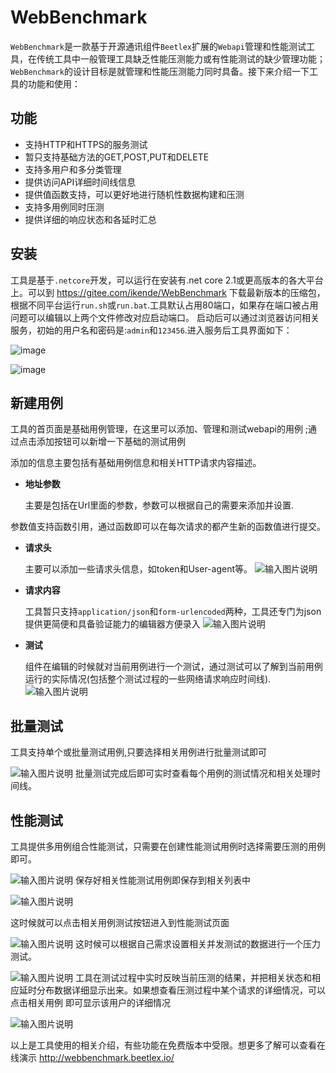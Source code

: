 # WebBenchmark
`WebBenchmark`是一款基于开源通讯组件`Beetlex`扩展的`Webapi`管理和性能测试工具，在传统工具中一般管理工具缺乏性能压测能力或有性能测试的缺少管理功能；`WebBenchmark`的设计目标是就管理和性能压测能力同时具备。接下来介绍一下工具的功能和使用：
## 功能
- 支持HTTP和HTTPS的服务测试
- 暂只支持基础方法的GET,POST,PUT和DELETE
- 支持多用户和多分类管理
- 提供访问API详细时间线信息
- 提供值函数支持，可以更好地进行随机性数据构建和压测
- 支持多用例同时压测
- 提供详细的响应状态和各延时汇总

## 安装
工具是基于`.netcore`开发，可以运行在安装有.net core 2.1或更高版本的各大平台上。可以到 https://gitee.com/ikende/WebBenchmark 下载最新版本的压缩包，根据不同平台运行`run.sh`或`run.bat`.工具默认占用80端口，如果存在端口被占用问题可以编辑以上两个文件修改对应启动端口。
启动后可以通过浏览器访问相关服务，初始的用户名和密码是:`admin`和`123456`.进入服务后工具界面如下：


![image](https://user-images.githubusercontent.com/2564178/86763474-f0197f00-c079-11ea-88ff-38a85ff279a4.png)


![image](https://user-images.githubusercontent.com/2564178/86763543-fc054100-c079-11ea-9e31-9e441d47678a.png)

## 新建用例
工具的首页面是基础用例管理，在这里可以添加、管理和测试webapi的用例 ;通过点击添加按钮可以新增一下基础的测试用例 



添加的信息主要包括有基础用例信息和相关HTTP请求内容描述。
- **地址参数**
 
  主要是包括在Url里面的参数，参数可以根据自己的需要来添加并设置.

参数值支持函数引用，通过函数即可以在每次请求的都产生新的函数值进行提交。

- **请求头**

  主要可以添加一些请求头信息，如token和User-agent等。
![输入图片说明](https://images.gitee.com/uploads/images/2020/0707/102243_36fbea90_1522909.png "屏幕截图.png")
  
- **请求内容**

  工具暂只支持`application/json`和`form-urlencoded`两种，工具还专门为json提供更简便和具备验证能力的编辑器方便录入
![输入图片说明](https://images.gitee.com/uploads/images/2020/0707/102248_8b98cbda_1522909.png "屏幕截图.png")

- **测试**

  组件在编辑的时候就对当前用例进行一个测试，通过测试可以了解到当前用例运行的实际情况(包括整个测试过程的一些网络请求响应时间线).
![输入图片说明](https://images.gitee.com/uploads/images/2020/0707/102255_a0acaadc_1522909.png "屏幕截图.png")

## 批量测试
工具支持单个或批量测试用例,只要选择相关用例进行批量测试即可

![输入图片说明](https://images.gitee.com/uploads/images/2020/0707/102300_bffb3dd0_1522909.png "屏幕截图.png")
批量测试完成后即可实时查看每个用例的测试情况和相关处理时间线。

## 性能测试
工具提供多用例组合性能测试，只需要在创建性能测试用例时选择需要压测的用例即可。

![输入图片说明](https://images.gitee.com/uploads/images/2020/0707/102306_0fc4c300_1522909.png "屏幕截图.png")
保存好相关性能测试用例即保存到相关列表中

![输入图片说明](https://images.gitee.com/uploads/images/2020/0707/102310_7520ea1f_1522909.png "屏幕截图.png")

这时候就可以点击相关用例测试按钮进入到性能测试页面

![输入图片说明](https://images.gitee.com/uploads/images/2020/0707/102317_2ef13129_1522909.png "屏幕截图.png")
这时候可以根据自己需求设置相关并发测试的数据进行一个压力测试。

![输入图片说明](https://images.gitee.com/uploads/images/2020/0707/102322_186918a5_1522909.png "屏幕截图.png")
工具在测试过程中实时反映当前压测的结果，并把相关状态和相应延时分布数据详细显示出来。如果想查看压测过程中某个请求的详细情况，可以点击相关用例 即可显示该用户的详细情况

![输入图片说明](https://images.gitee.com/uploads/images/2020/0707/102328_c7fea3b5_1522909.png "屏幕截图.png")


以上是工具使用的相关介绍，有些功能在免费版本中受限。想更多了解可以查看在线演示 http://webbenchmark.beetlex.io/

